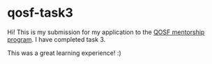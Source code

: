 # qosf-task3

Hi! This is my submission for my application to the [QOSF mentorship program](https://qosf.org/qc_mentorship/). I have completed task 3. 

This was a great learning experience! :) 
